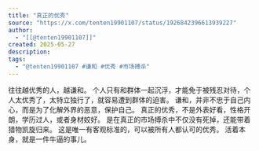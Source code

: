 ```yaml
---
title: "真正的优秀"
source: "https://x.com/tenten19901107/status/1926842396613939227"
author:
  - "[[@tenten19901107]]"
created: 2025-05-27
description:
tags:
  - "@tenten19901107 #谦和 #优秀 #市场搏杀"
---
```

往往越优秀的人，越谦和。 个人只有和群体一起沉浮，才能免于被残忍对待，个人太优秀了，太特立独行了，就容易遭到群体的迫害。 谦和，并非不忠于自己内心，而是为了化解外界的恶意，保护自己。 真正的优秀，不是外表好看，性格开朗，学历过人，或者身材姣好。 是在真正的市场搏杀中不仅没有死掉，还能带着猎物凯旋归来。 这是唯一有客观标准的，可以被所有人都认可的优秀。 活着本身，就是一件牛逼的事儿。